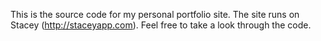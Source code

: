 This is the source code for my personal portfolio site. The site runs on Stacey (<http://staceyapp.com>). Feel free to take a look through the code. 
